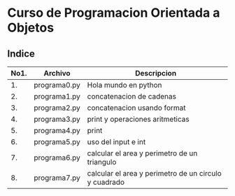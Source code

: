 # Curso de Programacion Orientada a Objetos 

## Indice 

|No1.|Archivo|Descripcion|
|--|--|--|
|1.|programa0.py|Hola mundo en python|
|2.|programa1.py|concatenacion de cadenas|
|3.|programa2.py|concatenacion usando format|
|4.|programa3.py|print y operaciones aritmeticas|
|5.|programa4.py|print|
|6.|programa5.py| uso del input e int|
|7.|programa6.py|calcular el area y perimetro de un triangulo|
|8.|programa7.py|calcular el area y perimetro de un circulo y cuadrado|